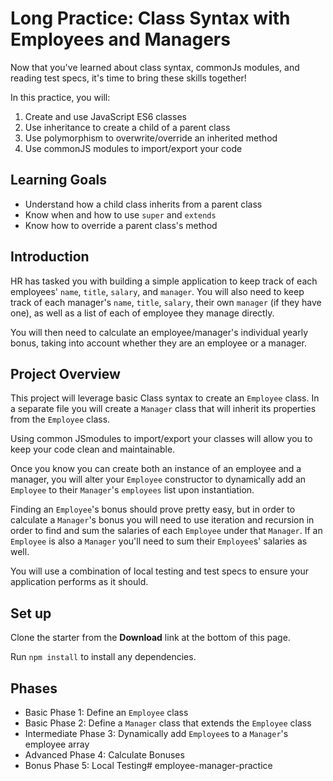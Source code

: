 # Long Practice: Class Syntax with Employees and Managers

Now that you've learned about class syntax, commonJs modules, and reading 
test specs, it's time to bring these skills together!

In this practice, you will:
1. Create and use JavaScript ES6 classes
2. Use inheritance to create a child of a parent class
3. Use polymorphism to overwrite/override an inherited method
4. Use commonJS modules to import/export your code

## Learning Goals

* Understand how a child class inherits from a parent class
* Know when and how to use `super` and `extends`
* Know how to override a parent class's method

## Introduction

HR has tasked you with building a simple application to keep track of each 
employees' `name`, `title`, `salary`, and `manager`. You will also need to
keep track of each manager's `name`, `title`, `salary`, their own `manager` 
(if they have one), as well as a list of each of employee they manage directly.

You will then need to calculate an employee/manager's individual yearly bonus, 
taking into account whether they are an employee or a manager.

## Project Overview

This project will leverage basic Class syntax to create an `Employee` class. 
In a separate file you will create a `Manager` class that will inherit its 
properties from the `Employee` class. 

Using common JSmodules to import/export your classes will allow you to keep your
code clean and maintainable.  

Once you know you can create both an instance of an employee and a manager, you
will alter your `Employee` constructor to dynamically add an `Employee` to 
their `Manager`'s `employees` list upon instantiation.

Finding an `Employee`'s bonus should prove pretty easy, but in order to 
calculate a `Manager`'s bonus you will need to use iteration and recursion
in order to find and sum the salaries of each `Employee` under that `Manager`.
If an `Employee` is also a `Manager` you'll need to sum their `Employee`s' 
salaries as well.

You will use a combination of local testing and test specs to ensure your 
application performs as it should.

## Set up

Clone the starter from the **Download** link at the bottom of this page.

Run ```npm install``` to install any dependencies.

## Phases

* Basic Phase 1: Define an `Employee` class 
* Basic Phase 2: Define a `Manager` class that extends the `Employee` class
* Intermediate Phase 3: Dynamically add `Employee`s to a `Manager`'s employee
array
* Advanced Phase 4: Calculate Bonuses
* Bonus Phase 5: Local Testing# employee-manager-practice
